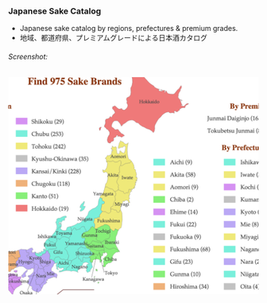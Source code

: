 ### Japanese Sake Catalog

* Japanese sake catalog by regions, prefectures &amp; premium grades.
* 地域、都道府県、プレミアムグレードによる日本酒カタログ

###### Screenshot:

![Splash](splash.png?raw=true)
